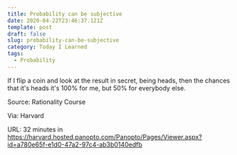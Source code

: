 ```yaml
---
title: Probability can be subjective
date: 2020-04-22T23:46:37.121Z
template: post
draft: false
slug: probability-can-be-subjective
category: Today I Learned
tags:
  - Probability
---
```


If I flip a coin and look at the result in secret, being heads, then the chances that it's heads it's 100% for me, but 50% for everybody else.

Source: Rationality Course

Via: Harvard

URL: 32 minutes in https://harvard.hosted.panopto.com/Panopto/Pages/Viewer.aspx?id=a780e65f-e1d0-47a2-97c4-ab3b0140edfb
